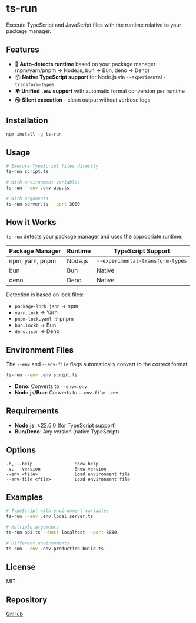 # ts-run

Execute TypeScript and JavaScript files with the runtime relative to your package manager.

## Features

- 🚀 **Auto-detects runtime** based on your package manager (npm/yarn/pnpm → Node.js, bun → Bun, deno → Deno)
- 📦 **Native TypeScript support** for Node.js via `--experimental-transform-types`
- 🌍 **Unified `.env` support** with automatic format conversion per runtime
- 🔇 **Silent execution** - clean output without verbose logs

## Installation

```bash
npm install -g ts-run
```

## Usage

```bash
# Execute TypeScript files directly
ts-run script.ts

# With environment variables
ts-run --env .env app.ts

# With arguments
ts-run server.ts --port 3000
```

## How it Works

`ts-run` detects your package manager and uses the appropriate runtime:

| Package Manager | Runtime | TypeScript Support               |
| --------------- | ------- | -------------------------------- |
| npm, yarn, pnpm | Node.js | `--experimental-transform-types` |
| bun             | Bun     | Native                           |
| deno            | Deno    | Native                           |

Detection is based on lock files:

- `package-lock.json` → npm
- `yarn.lock` → Yarn
- `pnpm-lock.yaml` → pnpm
- `bun.lockb` → Bun
- `deno.json` → Deno

## Environment Files

The `--env` and `--env-file` flags automatically convert to the correct format:

```bash
ts-run --env .env script.ts
```

- **Deno**: Converts to `--env=.env`
- **Node.js/Bun**: Converts to `--env-file .env`

## Requirements

- **Node.js**: ≥22.6.0 (for TypeScript support)
- **Bun/Deno**: Any version (native TypeScript)

## Options

```text
-h, --help                Show help
-v, --version             Show version
--env <file>              Load environment file
--env-file <file>         Load environment file
```

## Examples

```bash
# TypeScript with environment variables
ts-run --env .env.local server.ts

# Multiple arguments
ts-run api.ts --host localhost --port 8080

# Different environments
ts-run --env .env.production build.ts
```

## License

MIT

## Repository

[GitHub](https://github.com/devzolo/ts-run)
